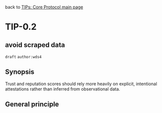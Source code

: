 back to [TIPs: Core Protocol main page](https://github.com/wds4/tapestry-protocol/blob/main/tips/core-protocol/README.md)

TIP-0.2
=====

avoid scraped data
-----

`draft` `author:wds4`

## Synopsis

Trust and reputation scores should rely more heavily on explicit, intentional attestations rather than inferred from observational data.

## General principle

